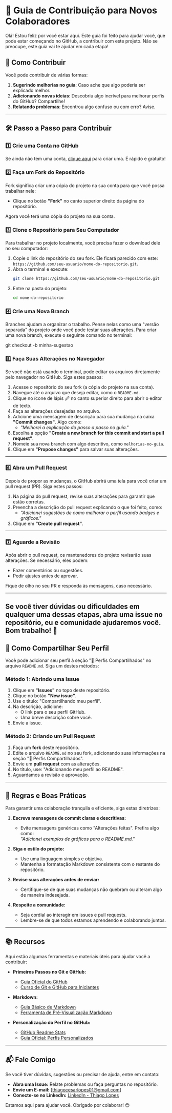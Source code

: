 # 🤝 Guia de Contribuição para Novos Colaboradores

Olá! Estou feliz por você estar aqui. Este guia foi feito para ajudar você, que pode estar começando no GitHub, a contribuir com este projeto. Não se preocupe, este guia vai te ajudar em cada etapa!
## 🚀 Como Contribuir

Você pode contribuir de várias formas:
1. **Sugerindo melhorias no guia**: Caso ache que algo poderia ser explicado melhor.
2. **Adicionando novas ideias**: Descobriu algo incrível para melhorar perfis do GitHub? Compartilhe!
3. **Relatando problemas**: Encontrou algo confuso ou com erro? Avise.

---

## 🛠️ Passo a Passo para Contribuir

### 1️⃣ Crie uma Conta no GitHub
Se ainda não tem uma conta, [clique aqui](https://github.com/signup) para criar uma. É rápido e gratuito!

### 2️⃣ Faça um Fork do Repositório
Fork significa criar uma cópia do projeto na sua conta para que você possa trabalhar nele:
- Clique no botão **"Fork"** no canto superior direito da página do repositório.

Agora você terá uma cópia do projeto na sua conta.

### 3️⃣ Clone o Repositório para Seu Computador
Para trabalhar no projeto localmente, você precisa fazer o download dele no seu computador:
1. Copie o link do repositório do seu fork. Ele ficará parecido com este:  
   `https://github.com/seu-usuario/nome-do-repositorio.git`.
2. Abra o terminal e execute:
   ```bash
   git clone https://github.com/seu-usuario/nome-do-repositorio.git
3. Entre na pasta do projeto:
    ```bash 
    cd nome-do-repositorio

### 4️⃣ Crie uma Nova Branch

Branches ajudam a organizar o trabalho. Pense nelas como uma "versão separada" do projeto onde você pode testar suas alterações. Para criar uma nova branch, execute o seguinte comando no terminal:

git checkout -b minha-sugestao

### 5️⃣ Faça Suas Alterações no Navegador

Se você não está usando o terminal, pode editar os arquivos diretamente pelo navegador no GitHub. Siga estes passos:

1. Acesse o repositório do seu fork (a cópia do projeto na sua conta).
2. Navegue até o arquivo que deseja editar, como o `README.md`.
3. Clique no ícone de lápis 🖉 no canto superior direito para abrir o editor de texto.
4. Faça as alterações desejadas no arquivo.
5. Adicione uma mensagem de descrição para sua mudança na caixa **"Commit changes"**. Algo como:
   - _"Melhorei a explicação do passo a passo no guia."_
6. Escolha a opção **"Create a new branch for this commit and start a pull request"**.
7. Nomeie sua nova branch com algo descritivo, como `melhorias-no-guia`.
8. Clique em **"Propose changes"** para salvar suas alterações.

---

### 6️⃣ Abra um Pull Request

Depois de propor as mudanças, o GitHub abrirá uma tela para você criar um pull request (PR). Siga estes passos:

1. Na página do pull request, revise suas alterações para garantir que estão corretas.
2. Preencha a descrição do pull request explicando o que foi feito, como:
   - _"Adicionei sugestões de como melhorar o perfil usando badges e gráficos."_  
3. Clique em **"Create pull request"**.

---

### 7️⃣ Aguarde a Revisão

Após abrir o pull request, os mantenedores do projeto revisarão suas alterações. Se necessário, eles podem:
- Fazer comentários ou sugestões.
- Pedir ajustes antes de aprovar.

Fique de olho no seu PR e responda às mensagens, caso necessário.

---

Se você tiver dúvidas ou dificuldades em qualquer uma dessas etapas, abra uma issue no repositório, eu e comunidade ajudaremos você. Bom trabalho! 🚀
---
## 📝 Como Compartilhar Seu Perfil

Você pode adicionar seu perfil à seção "🚀 Perfis Compartilhados" no arquivo `README.md`. Siga um destes métodos:

### Método 1: Abrindo uma Issue
1. Clique em **"Issues"** no topo deste repositório.
2. Clique no botão **"New issue"**.
3. Use o título: "Compartilhando meu perfil".
4. Na descrição, adicione:
   - O link para o seu perfil GitHub.
   - Uma breve descrição sobre você.
5. Envie a issue.

### Método 2: Criando um Pull Request
1. Faça um **fork** deste repositório.
2. Edite o arquivo `README.md` no seu fork, adicionando suas informações na seção "🚀 Perfis Compartilhados".
3. Envie um **pull request** com as alterações.
4. No título, use: "Adicionando meu perfil ao README".
5. Aguardamos a revisão e aprovação.


---

## 📝 Regras e Boas Práticas

Para garantir uma colaboração tranquila e eficiente, siga estas diretrizes:

1. **Escreva mensagens de commit claras e descritivas:**  
   - Evite mensagens genéricas como "Alterações feitas". Prefira algo como:  
     _"Adicionei exemplos de gráficos para o README.md."_

2. **Siga o estilo do projeto:**  
   - Use uma linguagem simples e objetiva.
   - Mantenha a formatação Markdown consistente com o restante do repositório.

3. **Revise suas alterações antes de enviar:**  
   - Certifique-se de que suas mudanças não quebram ou alteram algo de maneira indesejada.

4. **Respeite a comunidade:**  
   - Seja cordial ao interagir em issues e pull requests.
   - Lembre-se de que todos estamos aprendendo e colaborando juntos.

---

## 📚 Recursos

Aqui estão algumas ferramentas e materiais úteis para ajudar você a contribuir:

- **Primeiros Passos no Git e GitHub:**  
  - [Guia Oficial do GitHub](https://docs.github.com/get-started)  
  - [Curso de Git e GitHub para Iniciantes](https://www.udemy.com/course/git-e-github-para-iniciantes/)

- **Markdown:**  
  - [Guia Básico de Markdown](https://www.markdownguide.org/basic-syntax/)  
  - [Ferramenta de Pré-Visualização Markdown](https://dillinger.io/)

- **Personalização do Perfil no GitHub:**  
  - [GitHub Readme Stats](https://github.com/anuraghazra/github-readme-stats)  
  - [Guia Oficial: Perfis Personalizados](https://docs.github.com/account-and-profile/setting-up-and-managing-your-github-profile/managing-your-profile-readme)

---

## 📬 Fale Comigo
Se você tiver dúvidas, sugestões ou precisar de ajuda, entre em contato:

- **Abra uma Issue:** Relate problemas ou faça perguntas no repositório.  
- **Envie um E-mail:** [thiagocesarlopes01@gmail.com]  
- **Conecte-se no LinkedIn:** [LinkedIn - Thiago Lopes](https://linkedin.com/in/thiagolopesin)

Estamos aqui para ajudar você. Obrigado por colaborar! 😊

